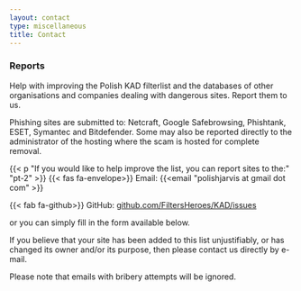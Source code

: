 ```yaml
---
layout: contact
type: miscellaneous
title: Contact
---
```

### Reports

Help with improving the Polish KAD filterlist and the databases of other organisations and companies dealing with dangerous sites. Report them to us.

Phishing sites are submitted to: Netcraft, Google Safebrowsing, Phishtank, ESET, Symantec and Bitdefender. Some may also be reported directly to the administrator of the hosting where the scam is hosted for complete removal.

{{< p "If you would like to help improve the list, you can report sites to the:" "pt-2" >}}
{{< fas fa-envelope>}} Email: {{<email "polishjarvis at gmail dot com" >}}

{{< fab fa-github>}} GitHub: [github.com/FiltersHeroes/KAD/issues](https://github.com/FiltersHeroes/KAD/issues)

or you can simply fill in the form available below.

If you believe that your site has been added to this list unjustifiably, or has changed its owner and/or its purpose, then please contact us directly by e-mail.

Please note that emails with bribery attempts will be ignored.
